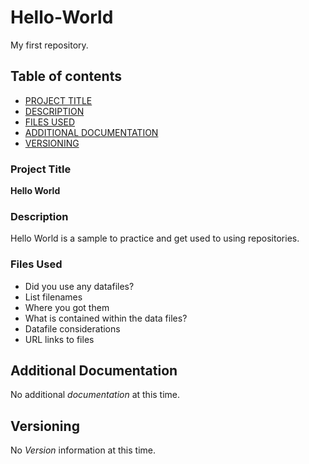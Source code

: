 # Hello-World
My first repository.

## Table of contents

- [PROJECT TITLE](#Project-Title)
- [DESCRIPTION](#Description)
- [FILES USED](#files-used)
- [ADDITIONAL DOCUMENTATION](#additional-documentation)
- [VERSIONING](#versioning)

### Project Title

**Hello World** 

### Description

Hello World is a sample to practice and get used to using repositories.

### Files Used 

- Did you use any datafiles?  
- List filenames
- Where you got them 
- What is contained within the data files?
- Datafile considerations 
- URL links to files

  
## Additional Documentation

No additional *documentation* at this time.


## Versioning

No *Version* information at this time.
